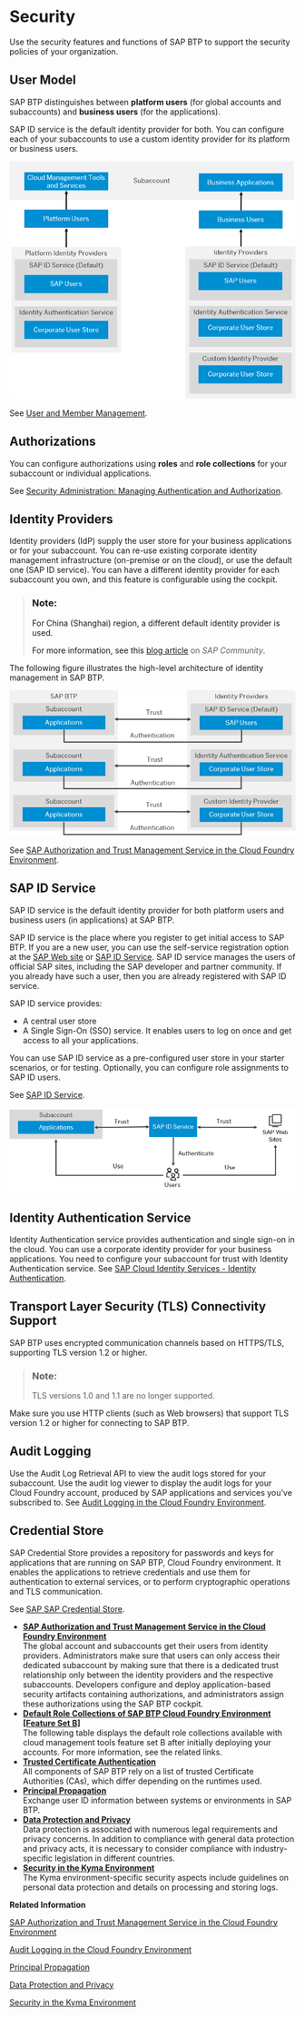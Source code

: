 <!-- loioe129aa20c78c4a9fb379b9803b02e5f6 -->

# Security

Use the security features and functions of SAP BTP to support the security policies of your organization.



<a name="loioe129aa20c78c4a9fb379b9803b02e5f6__section_svv_c1s_tlb"/>

## User Model

SAP BTP distinguishes between **platform users** \(for global accounts and subaccounts\) and **business users** \(for the applications\).

SAP ID service is the default identity provider for both. You can configure each of your subaccounts to use a custom identity provider for its platform or business users.

![](images/User_and_Member_Management_db7239a.png)

See [User and Member Management](User_and_Member_Management_cc1c676.md).



<a name="loioe129aa20c78c4a9fb379b9803b02e5f6__section_cxy_5hc_jmb"/>

## Authorizations

You can configure authorizations using **roles** and **role collections** for your subaccount or individual applications.

See [Security Administration: Managing Authentication and Authorization](Security_Administration_Managing_Authentication_and_Authorization_1ff47b2.md).



<a name="loioe129aa20c78c4a9fb379b9803b02e5f6__section_jjc_bzr_tlb"/>

## Identity Providers

Identity providers \(IdP\) supply the user store for your business applications or for your subaccount. You can re-use existing corporate identity management infrastructure \(on-premise or on the cloud\), or use the default one \(SAP ID service\). You can have a different identity provider for each subaccount you own, and this feature is configurable using the cockpit.

> ### Note:  
> For China \(Shanghai\) region, a different default identity provider is used.
> 
> For more information, see this [blog article](https://blogs.sap.com/2021/02/22/activate-totp-two-factor-authentication-on-sap-business-technology-platform-formerly-known-as-cloud-platform-at-alibaba-cloud/) on *SAP Community*.

The following figure illustrates the high-level architecture of identity management in SAP BTP.

![](images/SAP_BTP_Security_Overview_bfdc603.png)

See [SAP Authorization and Trust Management Service in the Cloud Foundry Environment](SAP_Authorization_and_Trust_Management_Service_in_the_Cloud_Foundry_Environment_6373bb7.md).



<a name="loioe129aa20c78c4a9fb379b9803b02e5f6__IDS"/>

## SAP ID Service

SAP ID service is the default identity provider for both platform users and business users \(in applications\) at SAP BTP.

SAP ID service is the place where you register to get initial access to SAP BTP. If you are a new user, you can use the self-service registration option at the [SAP Web site](https://www.sap.com) or [SAP ID Service](https://accounts.sap.com). SAP ID service manages the users of official SAP sites, including the SAP developer and partner community. If you already have such a user, then you are already registered with SAP ID service.

SAP ID service provides:

-   A central user store
-   A Single Sign-On \(SSO\) service. It enables users to log on once and get access to all your applications.

You can use SAP ID service as a pre-configured user store in your starter scenarios, or for testing. Optionally, you can configure role assignments to SAP ID users.

See [SAP ID Service](SAP_ID_Service_d6a8db7.md).

![](images/Authorization_and_Trust_Management_in_the_Neo_Environment_graph3_68bb064.png)



<a name="loioe129aa20c78c4a9fb379b9803b02e5f6__section_wcc_f5t_wlb"/>

## Identity Authentication Service

Identity Authentication service provides authentication and single sign-on in the cloud. You can use a corporate identity provider for your business applications. You need to configure your subaccount for trust with Identity Authentication service. See [SAP Cloud Identity Services - Identity Authentication](https://help.sap.com/viewer/product/IDENTITY_AUTHENTICATION/Cloud/en-US).



<a name="loioe129aa20c78c4a9fb379b9803b02e5f6__section_fdb_tjv_42b"/>

## Transport Layer Security \(TLS\) Connectivity Support

SAP BTP uses encrypted communication channels based on HTTPS/TLS, supporting TLS version 1.2 or higher.

> ### Note:  
> TLS versions 1.0 and 1.1 are no longer supported.

Make sure you use HTTP clients \(such as Web browsers\) that support TLS version 1.2 or higher for connecting to SAP BTP.



<a name="loioe129aa20c78c4a9fb379b9803b02e5f6__section_nn2_kyt_wlb"/>

## Audit Logging

Use the Audit Log Retrieval API to view the audit logs stored for your subaccount. Use the audit log viewer to display the audit logs for your Cloud Foundry account, produced by SAP applications and services you’ve subscribed to. See [Audit Logging in the Cloud Foundry Environment](Audit_Logging_in_the_Cloud_Foundry_Environment_f92c86a.md).



<a name="loioe129aa20c78c4a9fb379b9803b02e5f6__section_tnp_n15_wlb"/>

## Credential Store

SAP Credential Store provides a repository for passwords and keys for applications that are running on SAP BTP, Cloud Foundry environment. It enables the applications to retrieve credentials and use them for authentication to external services, or to perform cryptographic operations and TLS communication.

See [SAP SAP Credential Store](https://help.sap.com/viewer/product/CREDENTIAL_STORE/Cloud/en-US).

-   **[SAP Authorization and Trust Management Service in the Cloud Foundry Environment](SAP_Authorization_and_Trust_Management_Service_in_the_Cloud_Foundry_Environment_6373bb7.md "The global account and subaccounts get their users from identity providers.
		Administrators make sure that users can only access their dedicated subaccount by making
		sure that there is a dedicated trust relationship only between the identity providers and
		the respective subaccounts. Developers configure and deploy application-based security
		artifacts containing authorizations, and administrators assign these authorizations using
		the SAP BTP
		cockpit.")**  
The global account and subaccounts get their users from identity providers. Administrators make sure that users can only access their dedicated subaccount by making sure that there is a dedicated trust relationship only between the identity providers and the respective subaccounts. Developers configure and deploy application-based security artifacts containing authorizations, and administrators assign these authorizations using the SAP BTP cockpit.
-   **[Default Role Collections of SAP BTP Cloud Foundry Environment \[Feature Set B\]](Default_Role_Collections_of_SAP_BTP_Cloud_Foundry_Environment_Feature_Set_B_a6a0072.md "The following table displays the default role collections available with cloud management tools feature set
                                    B after initially deploying your accounts. For more information,
		see the related links.")**  
The following table displays the default role collections available with cloud management tools feature set B after initially deploying your accounts. For more information, see the related links.
-   **[Trusted Certificate Authentication](Trusted_Certificate_Authentication_790cb76.md "All components of SAP BTP rely on a list of trusted Certificate
		Authorities (CAs), which differ depending on the runtimes used.")**  
All components of SAP BTP rely on a list of trusted Certificate Authorities \(CAs\), which differ depending on the runtimes used.
-   **[Principal Propagation](Principal_Propagation_f70fcf1.md "Exchange user ID information between systems or
                environments in SAP BTP.")**  
Exchange user ID information between systems or environments in SAP BTP.
-   **[Data Protection and Privacy](Data_Protection_and_Privacy_7e513d3.md "Data protection is associated with numerous legal requirements and privacy concerns. In addition to compliance with general data
		protection and privacy acts, it is necessary to consider compliance with industry-specific legislation in different countries.")**  
Data protection is associated with numerous legal requirements and privacy concerns. In addition to compliance with general data protection and privacy acts, it is necessary to consider compliance with industry-specific legislation in different countries.
-   **[Security in the Kyma Environment](Security_in_the_Kyma_Environment_ee08fdf.md "The Kyma environment-specific security aspects include guidelines on personal data
		protection and details on processing and storing logs.")**  
The Kyma environment-specific security aspects include guidelines on personal data protection and details on processing and storing logs.

**Related Information**  


[SAP Authorization and Trust Management Service in the Cloud Foundry Environment](SAP_Authorization_and_Trust_Management_Service_in_the_Cloud_Foundry_Environment_6373bb7.md "The global account and subaccounts get their users from identity providers. Administrators make sure that users can only access their dedicated subaccount by making sure that there is a dedicated trust relationship only between the identity providers and the respective subaccounts. Developers configure and deploy application-based security artifacts containing authorizations, and administrators assign these authorizations using the SAP BTP cockpit.")

[Audit Logging in the Cloud Foundry Environment](Audit_Logging_in_the_Cloud_Foundry_Environment_f92c86a.md "In this section you can find information for audit log functionalities in the Cloud Foundry environment.")

[Principal Propagation](Principal_Propagation_f70fcf1.md "Exchange user ID information between systems or environments in SAP BTP.")

[Data Protection and Privacy](Data_Protection_and_Privacy_7e513d3.md "Data protection is associated with numerous legal requirements and privacy concerns. In addition to compliance with general data protection and privacy acts, it is necessary to consider compliance with industry-specific legislation in different countries.")

[Security in the Kyma Environment](Security_in_the_Kyma_Environment_ee08fdf.md "The Kyma environment-specific security aspects include guidelines on personal data protection and details on processing and storing logs.")

